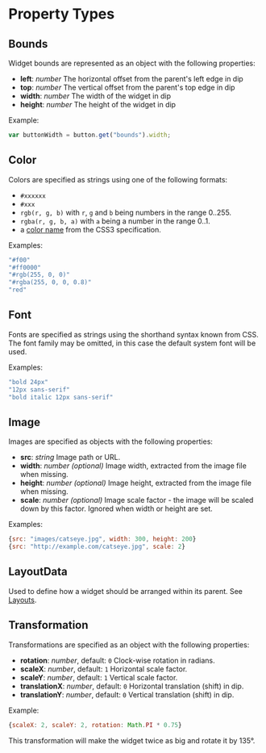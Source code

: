 Property Types
==============

## Bounds

Widget bounds are represented as an object with the following properties:

* **left**: *number*
The horizontal offset from the parent's left edge in dip
* **top**: *number*
The vertical offset from the parent's top edge in dip
* **width**: *number*
The width of the widget in dip
* **height**: *number*
The height of the widget in dip

Example:
```javascript
var buttonWidth = button.get("bounds").width;
```

## Color

Colors are specified as strings using one of the following formats:

* `#xxxxxx`
* `#xxx`
* `rgb(r, g, b)` with `r`, `g` and `b` being numbers in the range 0..255.
* `rgba(r, g, b, a)` with `a` being a number in the range 0..1.
* a [color name](http://www.w3.org/TR/css3-color/#html4) from the CSS3 specification.

Examples:

```javascript
"#f00"
"#ff0000"
"#rgb(255, 0, 0)"
"#rgba(255, 0, 0, 0.8)"
"red"
```

## Font

Fonts are specified as strings using the shorthand syntax known from CSS. The font family may be omitted, in this case the default system font will be used.

Examples:

```javascript
"bold 24px"
"12px sans-serif"
"bold italic 12px sans-serif"
```

## Image

Images are specified as objects with the following properties:

* **src**: *string*
    Image path or URL.
* **width**: *number (optional)*
    Image width, extracted from the image file when missing.
* **height**: *number (optional)*
    Image height, extracted from the image file when missing.
* **scale**: *number (optional)*
    Image scale factor - the image will be scaled down by this factor. Ignored when width or height are set.

Examples:

```javascript
{src: "images/catseye.jpg", width: 300, height: 200}
{src: "http://example.com/catseye.jpg", scale: 2}
```

## LayoutData

Used to define how a widget should be arranged within its parent. See [Layouts](layout).

## Transformation

Transformations are specified as an object with the following properties:

* **rotation**: *number*, default: `0`
    Clock-wise rotation in radians.
* **scaleX**: *number*, default: `1`
    Horizontal scale factor.
* **scaleY**: *number*, default: `1`
    Vertical scale factor.
* **translationX**: *number*, default: `0`
    Horizontal translation (shift) in dip.
* **translationY**: *number*, default: `0`
    Vertical translation (shift) in dip.

Example: 

```javascript
{scaleX: 2, scaleY: 2, rotation: Math.PI * 0.75}
```
This transformation will make the widget twice as big and rotate it by 135&deg;.
